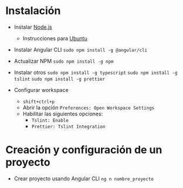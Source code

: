 # Instalación

* Instalar [Node.js](https://github.com/nodesource/distributions/blob/master/README.md)
    * Instrucciones para [Ubuntu](https://github.com/nodesource/distributions/blob/master/README.md#debinstall)

* Instalar Angular CLI
    `sudo npm install -g @angular/cli`

* Actualizar NPM
    `sudo npm install -g npm`

* Instalar otros
    `sudo npm install -g typescript`
    `sudo npm install -g tslint`
    `sudo npm install -g prettier`

* Configurar workspace
    * `shift+ctrl+p`
    * Abrir la opción `Preferences: Open Workspace Settings`
    * Habilitar las siguientes opciones:
        * `Tslint: Enable`
        * `Prettier: Tslint Integration`

# Creación y configuración de un proyecto

* Crear proyecto usando Angular CLI
    `ng n nombre_proyecto`



